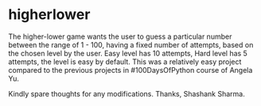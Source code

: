 # higherlower
The higher-lower game wants the user to guess a particular number between the range of 1 - 100, having a fixed number of attempts, based on the chosen level by the user.
Easy level has 10 attempts, Hard level has 5 attempts, the level is easy by default.
This was a relatively easy project compared to the previous projects in #100DaysOfPython course of Angela Yu.

Kindly spare thoughts for any modifications.
Thanks, 
Shashank Sharma.
